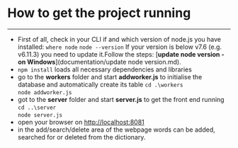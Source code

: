 # How to get the project running
***
- First of all, check in your CLI if and which version of node.js you have installed:
    ```where node```
    ```node --version```
    If your version is below v7.6 (e.g. v6.11.3) you need to update it.Follow the steps: [**update node version - on Windows**](documentation/update node version.md). 
- ```npm install``` loads all necessary dependencies and libraries
- go to the **workers** folder and start **addworker.js** to initialise the database and automatically create its table
   ```cd .\workers```  
   ```node addworker.js```
- got to the **server** folder and start **server.js** to get the front end running  
   ```cd ..\server```  
   ```node server.js```
- open your browser on <http://localhost:8081>
- in the add/search/delete area of the webpage words can be added, searched for or deleted from the dictionary.